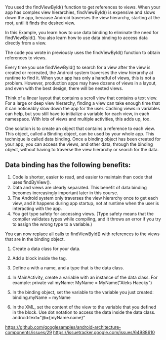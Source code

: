 
You used the findViewById() function to get references to views. When your app has complex view hierarchies, findViewById() is expensive and slows down the app, because Android traverses the view hierarchy, starting at the root, until it finds the desired view. 

In this Example, you learn how to use data binding to eliminate the need for findViewById(). You also learn how to use data binding to access data directly from a view.


The code you wrote in previously uses the findViewById() function to obtain references to views.

Every time you use findViewById() to search for a view after the view is created or recreated, the Android system traverses the view hierarchy at runtime to find it. When your app has only a handful of views, this is not a problem. However, production apps may have dozens of views in a layout, and even with the best design, there will be nested views.

Think of a linear layout that contains a scroll view that contains a text view. For a large or deep view hierarchy, finding a view can take enough time that it can noticeably slow down the app for the user. Caching views in variables can help, but you still have to initialize a variable for each view, in each namespace. With lots of views and multiple activities, this adds up, too.

One solution is to create an object that contains a reference to each view. This object, called a Binding object, can be used by your whole app. This technique is called data binding. Once a binding object has been created for your app, you can access the views, and other data, through the binding object, without having to traverse the view hierarchy or search for the data.

## Data binding has the following benefits:

1. Code is shorter, easier to read, and easier to maintain than code that uses findByView().
2. Data and views are clearly separated. This benefit of data binding becomes increasingly important later in this course.
3. The Android system only traverses the view hierarchy once to get each view, and it happens during app startup, not at runtime when the user is interacting with the app.
4. You get type safety for accessing views. (Type safety means that the compiler validates types while compiling, and it throws an error if you try to assign the wrong type to a variable.)

    
You can now replace all calls to findViewById() with references to the views that are in the binding object.

1. Create a data class for your data.

2. Add a <data> block inside the <layout> tag.
    
3. Define a <variable> with a name, and a type that is the data class.
      <data>
         <variable
             name="myName"
             type="com.example.android.aboutme.MyName" />
      </data>
    
4. In MainActivity, create a variable with an instance of the data class. 
      For example: 
        private val myName: MyName = MyName("Aleks Haecky")
    
5. In the binding object, set the variable to the variable you just created: 
      binding.myName = myName
    
6. In the XML, set the content of the view to the variable that you defined in the <data> block. Use dot notation to access the data inside the data class.
    android:text="@={myName.name}"

https://github.com/googlesamples/android-architecture-components/issues/29
https://issuetracker.google.com/issues/64988610

